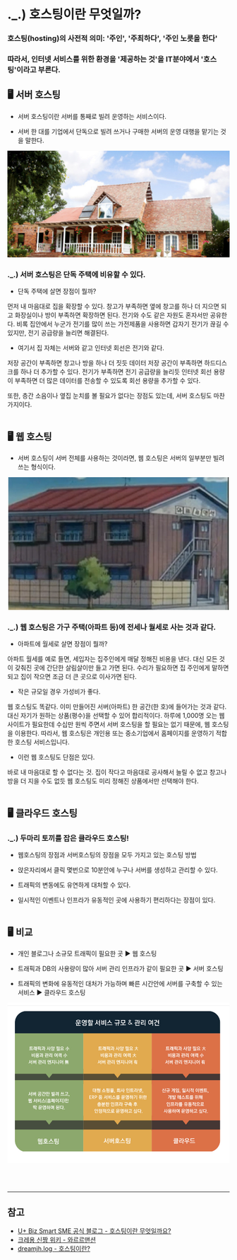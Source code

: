 # ._.) 호스팅이란 무엇일까?
### 호스팅(hosting)의 사전적 의미: '주인', '주최하다', '주인 노릇을 한다'
### 따라서, 인터넷 서비스를 위한 환경을 '제공하는 것'을 IT분야에서 '호스팅'이라고 부른다.


## 🖥 서버 호스팅
* 서버 호스팅이란 서버를 통째로 빌려 운영하는 서비스이다.

* 서버 한 대를 기업에서 단독으로 빌려 쓰거나 구매한 서버의 운영 대행을 맡기는 것을 말한다.

<p align="center">
<img src="./img/serverHosting.png">
</p>

### ._.) 서버 호스팅은 단독 주택에 비유할 수 있다.
* 단독 주택에 살면 장점이 뭘까?

먼저 내 마음대로 집을 확장할 수 있다. 창고가 부족하면 옆에 창고를 하나 더 지으면 되고 화장실이나 방이 부족하면 확장하면 된다. 전기와 수도 같은 자원도 혼자서만 공유한다. 비록 집안에서 누군가 전기를 많이 쓰는 가전제품을 사용하면 갑자기 전기가 끊길 수 있지만, 전기 공급량을 늘리면 해결된다.

* 여기서 집 자체는 서버와 같고 인터넷 회선은 전기와 같다.

저장 공간이 부족하면 창고나 방을 하나 더 짓듯 데이터 저장 공간이 부족하면 하드디스크를 하나 더 추가할 수 있다. 전기가 부족하면 전기 공급량을 늘리듯 인터넷 회선 용량이 부족하면 더 많은 데이터를 전송할 수 있도록 회선 용량을 추가할 수 있다.

또한, 층간 소음이나 옆집 눈치를 볼 필요가 없다는 장점도 있는데, 서버 호스팅도 마찬가지이다.
<br/><br/>

## 🖥 웹 호스팅
* 서버 호스팅이 서버 전체를 사용하는 것이라면, 웹 호스팅은 서버의 일부분만 빌려 쓰는 형식이다.

<p align="center">
<img src="./img/waruru.png" width=500px height=300px>
</p>

### ._.) 웹 호스팅은 가구 주택(아파트 등)에 전세나 월세로 사는 것과 같다.
* 아파트에 월세로 살면 장점이 뭘까?

아파트 월세를 예로 들면, 세입자는 집주인에게 매달 정해진 비용을 낸다. 대신 모든 것이 갖춰진 곳에 간단한 살림살이만 들고 가면 된다. 수리가 필요하면 집 주인에게 말하면 되고 집이 작으면 조금 더 큰 곳으로 이사가면 된다.

* 작은 규모일 경우 가성비가 좋다.

웹 호스팅도 똑같다. 이미 만들어진 서버(아파트) 한 공간(한 호)에 들어가는 것과 같다. 대신 자기가 원하는 상품(평수)을 선택할 수 있어 합리적이다. 하루에 1,000명 오는 웹 사이트가 필요한데 수십만 원씩 주면서 서버 호스팅을 할 필요는 없기 때문에, 웹 호스팅을 이용한다.
따라서, 웹 호스팅은 개인용 또는 중소기업에서 홈페이지를 운영하기 적합한 호스팅 서비스입니다.

* 이런 웹 호스팅도 단점은 있다.

바로 내 마음대로 할 수 없다는 것. 집이 작다고 마음대로 공사해서 늘릴 수 없고 창고나 방을 더 지을 수도 없듯 웹 호스팅도 미리 정해진 상품에서만 선택해야 한다.
<br/><br/>

## 🖥 클라우드 호스팅
### ._.) 두마리 토끼를 잡은 클라우드 호스팅!
* 웹호스팅의 장점과 서버호스팅의 장점을 모두 가지고 있는 호스팅 방법

* 앉은자리에서 클릭 몇번으로 10분안에 누구나 서버를 생성하고 관리할 수 있다.

* 트래픽의 변동에도 유연하게 대처할 수 있다.

* 일시적인 이벤트나 인프라가 유동적인 곳에 사용하기 편리하다는 장점이 있다.
<br/><br/>

## 🖥 비교

* 개인 블로그나 소규모 트래픽이 필요한 곳 ▶️ 웹 호스팅

* 트래픽과 DB의 사용량이 많아 서버 관리 인프라가 같이 필요한 곳 ▶️ 서버 호스팅

* 트래픽의 변화에 유동적인 대처가 가능하며 빠른 시간안에 서버를 구축할 수 있는 서비스 ▶️ 클라우드 호스팅

<p align="center">
<img src="./img/hosting.png">
</p>
<br/><br/>

***
## 참고
* [U+ Biz Smart SME 공식 블로그 - 호스팅이란 무엇일까요?](https://uplusbizstory.tistory.com/40)
* [크레용 신짱 위키 - 와르르맨션](https://shinchan.fandom.com/ko/wiki/%EC%99%80%EB%A5%B4%EB%A5%B4%EB%A7%A8%EC%85%98)
* [dreamjh.log - 호스팅이란?](https://velog.io/@dreamjh/%ED%98%B8%EC%8A%A4%ED%8C%85%EC%9D%B4%EB%9E%80)
